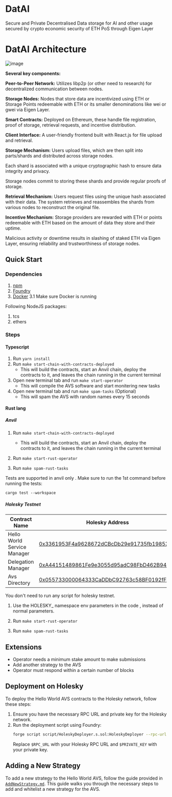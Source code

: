 # DatAI
Secure and Private Decentralised Data storage for AI and other usage secured by crypto economic security of ETH PoS
through Eigen Layer

# DatAI Architecture

![image](https://github.com/akshayynft/DatAI/assets/32410489/7aac4ba6-aae3-4c89-8123-d26fa8ea9ac6)

**Several key components:**

**Peer-to-Peer Network:** Utilizes libp2p (or other need to
research) for decentralized communication between nodes.

**Storage Nodes:** Nodes that store data are incentivized using
ETH or Storage Points redeemable with ETH or its smaller
denominations like wei or gwei via Eigen Layer.

**Smart Contracts:** Deployed on Ethereum, these
handle file registration, proof of storage, retrieval requests,
and incentive distribution.

**Client Interface:** A user-friendly frontend built with React.js
for file upload and retrieval.

**Storage Mechanism:**
Users upload files, which are then split into parts/shards and
distributed across storage nodes.

Each shard is associated with a unique cryptographic hash to
ensure data integrity and privacy.

Storage nodes commit to storing these shards and provide
regular proofs of storage.

**Retrieval Mechanism:**
Users request files using the unique hash associated with
their data.
The system retrieves and reassembles the shards from
various nodes to reconstruct the original file.

**Incentive Mechanism:**
Storage providers are rewarded with ETH or points
redeemable with ETH based on the amount of data they store
and their uptime.

Malicious activity or downtime results in slashing of staked
ETH via Eigen Layer, ensuring reliability and trustworthiness
of storage nodes.

## Quick Start

### Dependencies

1. [npm](https://docs.npmjs.com/downloading-and-installing-node-js-and-npm)
2. [Foundry](https://getfoundry.sh/)
3. [Docker](https://www.docker.com/get-started/)
    3.1 Make sure Docker is running


Following NodeJS packages:
1. tcs
2. ethers

### Steps

#### Typescript

1. Run `yarn install`
2. Run `make start-chain-with-contracts-deployed`
    * This will build the contracts, start an Anvil chain, deploy the contracts to it, and leaves the chain running in the current terminal
3. Open new terminal tab and run `make start-operator`
    * This will compile the AVS software and start monitering new tasks
4. Open new terminal tab and run `make spam-tasks` (Optional)
    * This will spam the AVS with random names every 15 seconds

#### Rust lang


##### Anvil 

1. Run `make start-chain-with-contracts-deployed`
    * This will build the contracts, start an Anvil chain, deploy the contracts to it, and leaves the chain running in the current terminal

2. Run `make start-rust-operator`

3. Run `make spam-rust-tasks`

Tests are supported in anvil only . Make sure to run the 1st command before running the  tests:

```
cargo test --workspace
```


##### Holesky Testnet

| Contract Name               | Holesky Address                                   |
| -------------               | -------------                                     |
| Hello World Service Manager | [0x3361953F4a9628672dCBcDb29e91735fb1985390](https://holesky.etherscan.io/address/0x3361953F4a9628672dCBcDb29e91735fb1985390)    |
| Delegation Manager          | [0xA44151489861Fe9e3055d95adC98FbD462B948e7](https://holesky.etherscan.io/address/0xA44151489861Fe9e3055d95adC98FbD462B948e7)                                           |
| Avs Directory               | [0x055733000064333CaDDbC92763c58BF0192fFeBf](https://holesky.etherscan.io/address/0x055733000064333CaDDbC92763c58BF0192fFeBf)      |

You don't need to run any script for holesky testnet.

1. Use the HOLESKY_ namespace env parameters in the code , instead of normal parameters.

2. Run `make start-rust-operator`

3. Run `make spam-rust-tasks `


## Extensions

- Operator needs a minimum stake amount to make submissions
- Add another strategy to the AVS
- Operator must respond within a certain number of blocks

## Deployment on Holesky

To deploy the Hello World AVS contracts to the Holesky network, follow these steps:

1. Ensure you have the necessary RPC URL and private key for the Holesky network.
2. Run the deployment script using Foundry:
    ```bash
    forge script script/HoleskyDeployer.s.sol:HoleskyDeployer --rpc-url $RPC_URL --private-key $PRIVATE_KEY --broadcast -vvvv
    ```
    Replace `$RPC_URL` with your Holesky RPC URL and `$PRIVATE_KEY` with your private key.

## Adding a New Strategy

To add a new strategy to the Hello World AVS, follow the guide provided in [`AddNewStrategy.md`](https://github.com/Layr-Labs/hello-world-avs/blob/master/AddNewStrategy.md). This guide walks you through the necessary steps to add and whitelist a new strategy for the AVS.
